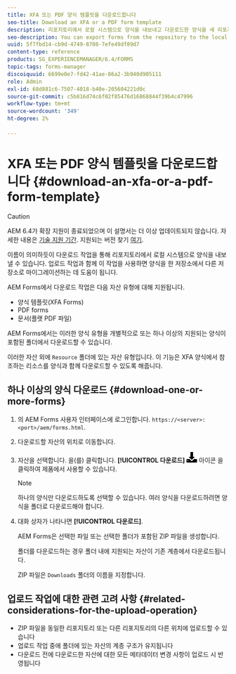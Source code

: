 ```yaml
---
title: XFA 또는 PDF 양식 템플릿을 다운로드합니다
seo-title: Download an XFA or a PDF form template
description: 리포지토리에서 로컬 시스템으로 양식을 내보내고 다운로드한 양식을 새 리포지토리로 마이그레이션할 수 있습니다.
seo-description: You can export forms from the repository to the local system and migrate the downloaded forms to new repository.
uuid: 5f7fbd14-cb9d-4749-8708-7efe49df89d7
content-type: reference
products: SG_EXPERIENCEMANAGER/6.4/FORMS
topic-tags: forms-manager
discoiquuid: 6699e0e7-fd42-41ae-86a2-3b940d905111
role: Admin
exl-id: 68d881c6-7507-4018-b40e-205604221d0c
source-git-commit: c5b816d74c6f02f85476d16868844f39b4c47996
workflow-type: tm+mt
source-wordcount: '349'
ht-degree: 2%

---
```


# XFA 또는 PDF 양식 템플릿을 다운로드합니다 {#download-an-xfa-or-a-pdf-form-template}

>[!CAUTION]
>
>AEM 6.4가 확장 지원이 종료되었으며 이 설명서는 더 이상 업데이트되지 않습니다. 자세한 내용은 [기술 지원 기간](https://helpx.adobe.com/kr/support/programs/eol-matrix.html). 지원되는 버전 찾기 [여기](https://experienceleague.adobe.com/docs/).

이름이 의미하듯이 다운로드 작업을 통해 리포지토리에서 로컬 시스템으로 양식을 내보낼 수 있습니다. 업로드 작업과 함께 이 작업을 사용하면 양식을 한 저장소에서 다른 저장소로 마이그레이션하는 데 도움이 됩니다.

AEM Forms에서 다운로드 작업은 다음 자산 유형에 대해 지원됩니다.

* 양식 템플릿(XFA Forms)
* PDF forms
* 문서(플랫 PDF 파일)

AEM Forms에서는 이러한 양식 유형을 개별적으로 또는 하나 이상의 지원되는 양식이 포함된 폴더에서 다운로드할 수 있습니다.

이러한 자산 외에 `Resource` 폴더에 있는 자산 유형입니다. 이 기능은 XFA 양식에서 참조하는 리소스를 양식과 함께 다운로드할 수 있도록 해줍니다.

## 하나 이상의 양식 다운로드 {#download-one-or-more-forms}

1. 의 AEM Forms 사용자 인터페이스에 로그인합니다. `https://<server>:<port>/aem/forms.html`.

1. 다운로드할 자산의 위치로 이동합니다.

1. 자산을 선택합니다. 을(를) 클릭합니다. **[!UICONTROL 다운로드]** ![aem6forms_download](assets/aem6forms_download.png) 아이콘 을 클릭하여 제품에서 사용할 수 있습니다.

   >[!NOTE]
   >
   >하나의 양식만 다운로드하도록 선택할 수 있습니다. 여러 양식을 다운로드하려면 양식을 폴더로 다운로드해야 합니다.

1. 대화 상자가 나타나면 **[!UICONTROL 다운로드]**.

   AEM Forms은 선택한 파일 또는 선택한 폴더가 포함된 ZIP 파일을 생성합니다.

   폴더를 다운로드하는 경우 폴더 내에 지원되는 자산이 기존 계층에서 다운로드됩니다.

   ZIP 파일은 `Downloads` 폴더의 이름을 지정합니다.

## 업로드 작업에 대한 관련 고려 사항 {#related-considerations-for-the-upload-operation}

* ZIP 파일을 동일한 리포지토리 또는 다른 리포지토리의 다른 위치에 업로드할 수 있습니다
* 업로드 작업 중에 폴더에 있는 자산의 계층 구조가 유지됩니다
* 다운로드 전에 다운로드한 자산에 대한 모든 메타데이터 변경 사항이 업로드 시 반영됩니다
